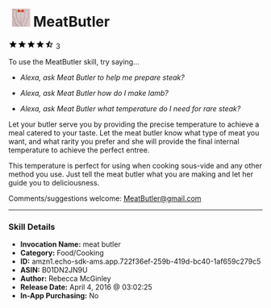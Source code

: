 # &nbsp;<img src="skill_icon" alt="MeatButler icon" width="36"> MeatButler
![4.3 stars](../../images/ic_star_black_18dp_1x.png)![4.3 stars](../../images/ic_star_black_18dp_1x.png)![4.3 stars](../../images/ic_star_black_18dp_1x.png)![4.3 stars](../../images/ic_star_black_18dp_1x.png)![4.3 stars](../../images/ic_star_half_black_18dp_1x.png) 3

To use the MeatButler skill, try saying...

* *Alexa, ask Meat Butler to help me prepare steak?*

* *Alexa, ask Meat Butler how do I make lamb?*

* *Alexa, ask Meat Butler what temperature do I need for rare steak?*

Let your butler serve you by providing the precise temperature to achieve a meal catered to your taste. Let the meat butler know what type of meat you want, and what rarity you prefer and she will provide the final internal temperature to achieve the perfect entree.

This temperature is perfect for using when cooking sous-vide and any other method you use. Just tell the meat butler what you are making and let her guide you to deliciousness.

Comments/suggestions welcome:
MeatButler@gmail.com

***

### Skill Details

* **Invocation Name:** meat butler
* **Category:** Food/Cooking
* **ID:** amzn1.echo-sdk-ams.app.722f36ef-259b-419d-bc40-1af659c279c5
* **ASIN:** B01DN2JN9U
* **Author:** Rebecca McGinley
* **Release Date:** April 4, 2016 @ 03:02:25
* **In-App Purchasing:** No
